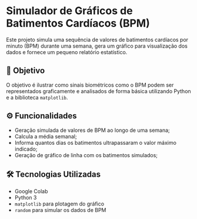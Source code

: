 # Simulador de Gráficos de Batimentos Cardíacos (BPM)

Este projeto simula uma sequência de valores de batimentos cardíacos por minuto (BPM) durante uma semana, gera um gráfico para visualização dos dados e fornece um pequeno relatório estatístico.

## 📌 Objetivo

O objetivo é ilustrar como sinais biométricos como o BPM podem ser representados graficamente e analisados de forma básica utilizando Python e a biblioteca `matplotlib`.

## ⚙️ Funcionalidades

- Geração simulada de valores de BPM ao longo de uma semana;
- Calcula a média semanal;
- Informa quantos dias os batimentos ultrapassaram o valor máximo indicado;
- Geração de gráfico de linha com os batimentos simulados;

## 🛠️ Tecnologias Utilizadas
- Google Colab
- Python 3
- `matplotlib` para plotagem do gráfico
- `random` para simular os dados de BPM

